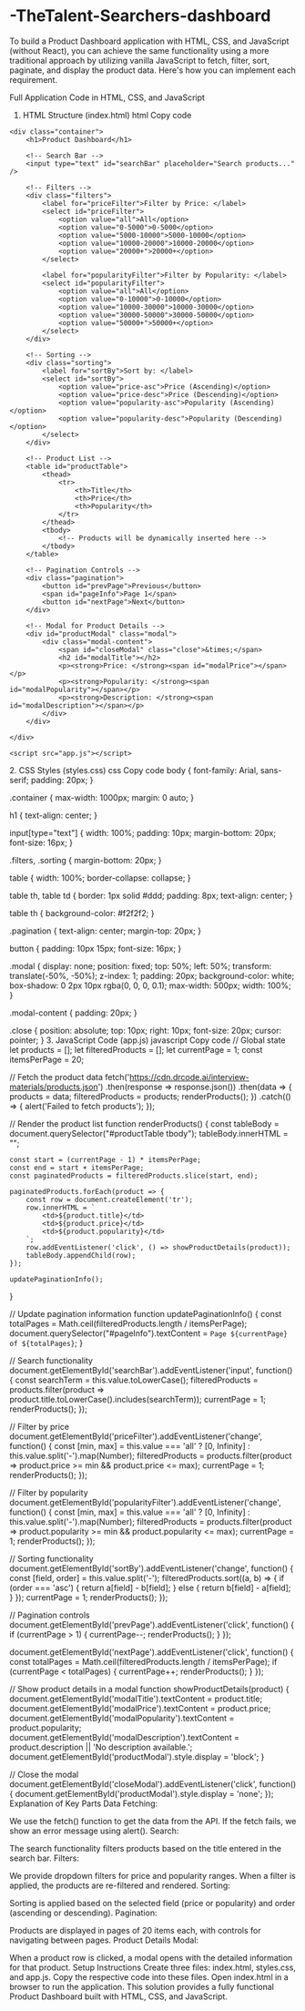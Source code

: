 # -TheTalent-Searchers-dashboard
To build a Product Dashboard application with HTML, CSS, and JavaScript (without React), you can achieve the same functionality using a more traditional approach by utilizing vanilla JavaScript to fetch, filter, sort, paginate, and display the product data. Here's how you can implement each requirement.

Full Application Code in HTML, CSS, and JavaScript
1. HTML Structure (index.html)
html
Copy code
<!DOCTYPE html>
<html lang="en">
<head>
    <meta charset="UTF-8">
    <meta name="viewport" content="width=device-width, initial-scale=1.0">
    <title>Product Dashboard</title>
    <link rel="stylesheet" href="styles.css">
</head>
<body>

    <div class="container">
        <h1>Product Dashboard</h1>

        <!-- Search Bar -->
        <input type="text" id="searchBar" placeholder="Search products..." />

        <!-- Filters -->
        <div class="filters">
            <label for="priceFilter">Filter by Price: </label>
            <select id="priceFilter">
                <option value="all">All</option>
                <option value="0-5000">0-5000</option>
                <option value="5000-10000">5000-10000</option>
                <option value="10000-20000">10000-20000</option>
                <option value="20000+">20000+</option>
            </select>

            <label for="popularityFilter">Filter by Popularity: </label>
            <select id="popularityFilter">
                <option value="all">All</option>
                <option value="0-10000">0-10000</option>
                <option value="10000-30000">10000-30000</option>
                <option value="30000-50000">30000-50000</option>
                <option value="50000+">50000+</option>
            </select>
        </div>

        <!-- Sorting -->
        <div class="sorting">
            <label for="sortBy">Sort by: </label>
            <select id="sortBy">
                <option value="price-asc">Price (Ascending)</option>
                <option value="price-desc">Price (Descending)</option>
                <option value="popularity-asc">Popularity (Ascending)</option>
                <option value="popularity-desc">Popularity (Descending)</option>
            </select>
        </div>

        <!-- Product List -->
        <table id="productTable">
            <thead>
                <tr>
                    <th>Title</th>
                    <th>Price</th>
                    <th>Popularity</th>
                </tr>
            </thead>
            <tbody>
                <!-- Products will be dynamically inserted here -->
            </tbody>
        </table>

        <!-- Pagination Controls -->
        <div class="pagination">
            <button id="prevPage">Previous</button>
            <span id="pageInfo">Page 1</span>
            <button id="nextPage">Next</button>
        </div>

        <!-- Modal for Product Details -->
        <div id="productModal" class="modal">
            <div class="modal-content">
                <span id="closeModal" class="close">&times;</span>
                <h2 id="modalTitle"></h2>
                <p><strong>Price: </strong><span id="modalPrice"></span></p>
                <p><strong>Popularity: </strong><span id="modalPopularity"></span></p>
                <p><strong>Description: </strong><span id="modalDescription"></span></p>
            </div>
        </div>

    </div>

    <script src="app.js"></script>
</body>
</html>
2. CSS Styles (styles.css)
css
Copy code
body {
    font-family: Arial, sans-serif;
    padding: 20px;
}

.container {
    max-width: 1000px;
    margin: 0 auto;
}

h1 {
    text-align: center;
}

input[type="text"] {
    width: 100%;
    padding: 10px;
    margin-bottom: 20px;
    font-size: 16px;
}

.filters, .sorting {
    margin-bottom: 20px;
}

table {
    width: 100%;
    border-collapse: collapse;
}

table th, table td {
    border: 1px solid #ddd;
    padding: 8px;
    text-align: center;
}

table th {
    background-color: #f2f2f2;
}

.pagination {
    text-align: center;
    margin-top: 20px;
}

button {
    padding: 10px 15px;
    font-size: 16px;
}

.modal {
    display: none;
    position: fixed;
    top: 50%;
    left: 50%;
    transform: translate(-50%, -50%);
    z-index: 1;
    padding: 20px;
    background-color: white;
    box-shadow: 0 2px 10px rgba(0, 0, 0, 0.1);
    max-width: 500px;
    width: 100%;
}

.modal-content {
    padding: 20px;
}

.close {
    position: absolute;
    top: 10px;
    right: 10px;
    font-size: 20px;
    cursor: pointer;
}
3. JavaScript Code (app.js)
javascript
Copy code
// Global state
let products = [];
let filteredProducts = [];
let currentPage = 1;
const itemsPerPage = 20;

// Fetch the product data
fetch('https://cdn.drcode.ai/interview-materials/products.json')
    .then(response => response.json())
    .then(data => {
        products = data;
        filteredProducts = products;
        renderProducts();
    })
    .catch(() => {
        alert('Failed to fetch products');
    });

// Render the product list
function renderProducts() {
    const tableBody = document.querySelector("#productTable tbody");
    tableBody.innerHTML = "";

    const start = (currentPage - 1) * itemsPerPage;
    const end = start + itemsPerPage;
    const paginatedProducts = filteredProducts.slice(start, end);

    paginatedProducts.forEach(product => {
        const row = document.createElement('tr');
        row.innerHTML = `
            <td>${product.title}</td>
            <td>${product.price}</td>
            <td>${product.popularity}</td>
        `;
        row.addEventListener('click', () => showProductDetails(product));
        tableBody.appendChild(row);
    });

    updatePaginationInfo();
}

// Update pagination information
function updatePaginationInfo() {
    const totalPages = Math.ceil(filteredProducts.length / itemsPerPage);
    document.querySelector("#pageInfo").textContent = `Page ${currentPage} of ${totalPages}`;
}

// Search functionality
document.getElementById('searchBar').addEventListener('input', function() {
    const searchTerm = this.value.toLowerCase();
    filteredProducts = products.filter(product => product.title.toLowerCase().includes(searchTerm));
    currentPage = 1;
    renderProducts();
});

// Filter by price
document.getElementById('priceFilter').addEventListener('change', function() {
    const [min, max] = this.value === 'all' ? [0, Infinity] : this.value.split('-').map(Number);
    filteredProducts = products.filter(product => product.price >= min && product.price <= max);
    currentPage = 1;
    renderProducts();
});

// Filter by popularity
document.getElementById('popularityFilter').addEventListener('change', function() {
    const [min, max] = this.value === 'all' ? [0, Infinity] : this.value.split('-').map(Number);
    filteredProducts = products.filter(product => product.popularity >= min && product.popularity <= max);
    currentPage = 1;
    renderProducts();
});

// Sorting functionality
document.getElementById('sortBy').addEventListener('change', function() {
    const [field, order] = this.value.split('-');
    filteredProducts.sort((a, b) => {
        if (order === 'asc') {
            return a[field] - b[field];
        } else {
            return b[field] - a[field];
        }
    });
    currentPage = 1;
    renderProducts();
});

// Pagination controls
document.getElementById('prevPage').addEventListener('click', function() {
    if (currentPage > 1) {
        currentPage--;
        renderProducts();
    }
});

document.getElementById('nextPage').addEventListener('click', function() {
    const totalPages = Math.ceil(filteredProducts.length / itemsPerPage);
    if (currentPage < totalPages) {
        currentPage++;
        renderProducts();
    }
});

// Show product details in a modal
function showProductDetails(product) {
    document.getElementById('modalTitle').textContent = product.title;
    document.getElementById('modalPrice').textContent = product.price;
    document.getElementById('modalPopularity').textContent = product.popularity;
    document.getElementById('modalDescription').textContent = product.description || 'No description available.';
    document.getElementById('productModal').style.display = 'block';
}

// Close the modal
document.getElementById('closeModal').addEventListener('click', function() {
    document.getElementById('productModal').style.display = 'none';
});
Explanation of Key Parts
Data Fetching:

We use the fetch() function to get the data from the API.
If the fetch fails, we show an error message using alert().
Search:

The search functionality filters products based on the title entered in the search bar.
Filters:

We provide dropdown filters for price and popularity ranges. When a filter is applied, the products are re-filtered and rendered.
Sorting:

Sorting is applied based on the selected field (price or popularity) and order (ascending or descending).
Pagination:

Products are displayed in pages of 20 items each, with controls for navigating between pages.
Product Details Modal:

When a product row is clicked, a modal opens with the detailed information for that product.
Setup Instructions
Create three files: index.html, styles.css, and app.js.
Copy the respective code into these files.
Open index.html in a browser to run the application.
This solution provides a fully functional Product Dashboard built with HTML, CSS, and JavaScript.
